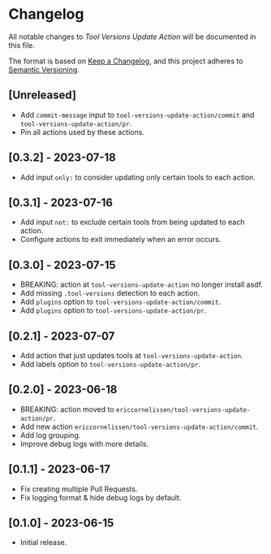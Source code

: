 # Changelog

All notable changes to _Tool Versions Update Action_ will be documented in this
file.

The format is based on [Keep a Changelog], and this project adheres to [Semantic
Versioning].

## [Unreleased]

- Add `commit-message` input to `tool-versions-update-action/commit` and
  `tool-versions-update-action/pr`.
- Pin all actions used by these actions.

## [0.3.2] - 2023-07-18

- Add input `only:` to consider updating only certain tools to each action.

## [0.3.1] - 2023-07-16

- Add input `not:` to exclude certain tools from being updated to each action.
- Configure actions to exit immediately when an error occurs.

## [0.3.0] - 2023-07-15

- BREAKING: action at `tool-versions-update-action` no longer install asdf.
- Add missing `.tool-versions` detection to each action.
- Add `plugins` option to `tool-versions-update-action/commit`.
- Add `plugins` option to `tool-versions-update-action/pr`.

## [0.2.1] - 2023-07-07

- Add action that just updates tools at `tool-versions-update-action`.
- Add labels option to `tool-versions-update-action/pr`.

## [0.2.0] - 2023-06-18

- BREAKING: action moved to `ericcornelissen/tool-versions-update-action/pr`.
- Add new action `ericcornelissen/tool-versions-update-action/commit`.
- Add log grouping.
- Improve debug logs with more details.

## [0.1.1] - 2023-06-17

- Fix creating multiple Pull Requests.
- Fix logging format & hide debug logs by default.

## [0.1.0] - 2023-06-15

- Initial release.

[keep a changelog]: https://keepachangelog.com/en/1.0.0/
[semantic versioning]: https://semver.org/spec/v2.0.0.html
